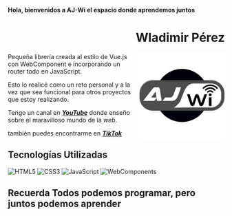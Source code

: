 **Hola, bienvenidos a AJ-Wi el espacio donde aprendemos juntos**

<div align="right">

# Wladimir Pérez

</div>

<img width="200" height="auto" align="right" src="https://github.com/AJ-Wi/AJ-Wi/blob/main/assets/logo.png">

Pequeña librería creada al estilo de Vue.js con WebComponent e incorporando un router todo en JavaScript.

Esto lo realicé como un reto personal y a la vez que sea funcional para otros proyectos que estoy realizando.

Tengo un canal en <a href="https://www.youtube.com/channel/UCMzpttcB6zhVQzYuzhggnQA" target="_blank" rel="noopener"> _**YouTube**_</a> donde enseño sobre el maravilloso mundo de la _web_.

también puedes encontrarme en <a href="https://www.tiktok.com/@ajwipo" target="_blank" rel="noopener"> _**TikTok**_</a>

## Tecnologías Utilizadas

![HTML5](https://img.shields.io/badge/-HTML5-E34F26?style=plastic&logo=html5&logoColor=white)
![CSS3](https://img.shields.io/badge/-CSS3-1572B6?style=plastic&logo=css3&logoColor=white)
![JavaScript](https://img.shields.io/badge/-JavaScript-F7DF1E?style=plastic&logo=JavaScript&logoColor=black)
![WebComponents](https://img.shields.io/badge/-WebComponents-E34F26?style=plastic)

## **Recuerda Todos podemos programar, pero juntos podemos aprender**
